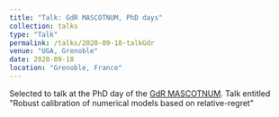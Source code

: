 ```yaml
---
title: "Talk: GdR MASCOTNUM, PhD days"
collection: talks
type: "Talk"
permalink: /talks/2020-09-18-talkGdr
venue: "UGA, Grenoble"
date: 2020-09-18
location: "Grenoble, France"
---
```


Selected to talk at the PhD day of the [GdR MASCOTNUM](https://www.gdr-mascotnum.fr/).
Talk entitled "Robust calibration of numerical models based on relative-regret"
